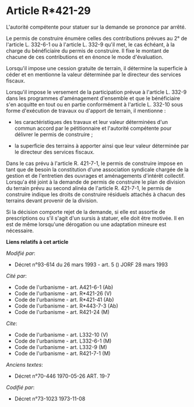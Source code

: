 # Article R*421-29

L'autorité compétente pour statuer sur la demande se prononce par arrêté.

Le permis de construire énumère celles des contributions prévues au 2° de l'article L. 332-6-1 ou à l'article L. 332-9 qu'il
met, le cas échéant, à la charge du bénéficiaire du permis de construire. Il fixe le montant de chacune de ces contributions
et en énonce le mode d'évaluation.

Lorsqu'il impose une cession gratuite de terrain, il détermine la superficie à céder et en mentionne la valeur déterminée par
le directeur des services fiscaux.

Lorsqu'il impose le versement de la participation prévue à l'article L. 332-9 dans les programmes d'aménagement d'ensemble et
que le bénéficiaire s'en acquitte en tout ou en partie conformément à l'article L. 332-10 sous forme d'exécution de travaux
ou d'apport de terrain, il mentionne :

- les caractéristiques des travaux et leur valeur déterminées d'un commun accord par le pétitionnaire et l'autorité
compétente pour délivrer le permis de construire ;

- la superficie des terrains à apporter ainsi que leur valeur déterminée par le directeur des services fiscaux.

Dans le cas prévu à l'article R. 421-7-1, le permis de construire impose en tant que de besoin la constitution d'une
association syndicale chargée de la gestion et de l'entretien des ouvrages et aménagements d'intérêt collectif. Lorsqu'a été
joint à la demande de permis de construire le plan de division du terrain prévu au second alinéa de l'article R. 421-7-1, le
permis de construire indique les droits de construire résiduels attachés à chacun des terrains devant provenir de la
division.

Si la décision comporte rejet de la demande, si elle est assortie de prescriptions ou s'il s'agit d'un sursis à statuer, elle
doit être motivée. Il en est de même lorsqu'une dérogation ou une adaptation mineure est nécessaire.

**Liens relatifs à cet article**

_Modifié par_:

  - Décret n°93-614 du 26 mars 1993 - art. 5 () JORF 28 mars 1993

_Cité par_:

  - Code de l'urbanisme - art. A421-6-1 (Ab)
  - Code de l'urbanisme - art. R*421-26 (V)
  - Code de l'urbanisme - art. R*421-41 (Ab)
  - Code de l'urbanisme - art. R*443-7-3 (Ab)
  - Code de l'urbanisme - art. R421-24 (M)

_Cite_:

  - Code de l'urbanisme - art. L332-10 (V)
  - Code de l'urbanisme - art. L332-6-1 (M)
  - Code de l'urbanisme - art. L332-9 (M)
  - Code de l'urbanisme - art. R421-7-1 (M)

_Anciens textes_:

  - Décret n°70-446 1970-05-26 ART. 19-7

_Codifié par_:

  - Décret n°73-1023 1973-11-08
